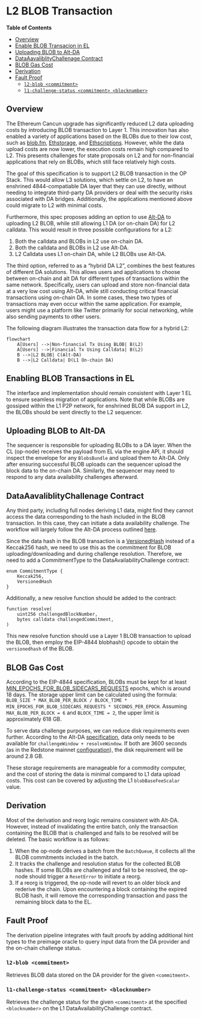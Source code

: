 # L2 BLOB Transaction

<!-- START doctoc generated TOC please keep comment here to allow auto update -->
<!-- DON'T EDIT THIS SECTION, INSTEAD RE-RUN doctoc TO UPDATE -->
**Table of Contents**

- [Overview](#overview)
- [Enable BLOB Transacion in EL](#enable-blob-transacion-in-el)
- [Uploading BLOB to Alt-DA](#uploading-blob-to-alt-da)
- [DataAavaliblityChallenage Contract](#dataaavaliblitychallenage-contract)
- [BLOB Gas Cost](#blob-gas-cost)
- [Derivation](#derivation)
- [Fault Proof](#fault-proof)
  - [`l2-blob <commitment>`](#l2-blob-commitment)
  - [`l1-challenge-status <commitment> <blocknumber>`](#l1-challenge-status-commitment-blocknumber)

<!-- END doctoc generated TOC please keep comment here to allow auto update -->

## Overview

The Ethereum Cancun upgrade has significantly reduced L2 data uploading costs by introducing BLOB transaction to Layer 1. This innovation has also enabled a variety of applications based on the BLOBs due to their low cost, such as [blob.fm](https://blob.fm/), [Ethstorage](https://ethstorage.io), and [Ethscriptions](https://ethscriptions.com/). However, while the data upload costs are now lower, the execution costs remain high compared to L2. This presents challenges for state proposals on L2 and for non-financial applications that rely on BLOBs, which still face relatively high costs.

The goal of this specification is to support L2 BLOB transaction in the OP Stack. This would allow L3 solutions, which settle on L2, to have an enshrined 4844-compatiable DA layer that they can use directly, without needing to integrate third-party DA providers or deal with the security risks associated with DA bridges. Additionally, the applications mentioned above could migrate to L2 with minimal costs.

Furthermore, this spec proposes adding an option to use [Alt-DA]((https://github.com/ethereum-optimism/specs/blob/main/specs/experimental/alt-da.md)) to uploading L2 BLOB, while still allowing L1 DA (or on-chain DA) for L2 calldata. This would result in three possible configurations for a L2:

1.	Both the calldata and BLOBs in L2 use on-chain DA.
2.	Both the calldata and BLOBs in L2 use Alt-DA.
3.	L2 Calldata uses L1 on-chain DA, while L2 BLOBs use Alt-DA.

The third option, referred to as a “hybrid DA L2”, combines the best features of different DA solutions. This allows users and applications to choose between on-chain and alt DA for different types of transactions within the same network. Specifically, users can upload and store non-financial data at a very low cost using Alt-DA, while still conducting critical financial transactions using on-chain DA. In some cases, these two types of transactions may even occur within the same application. For example, users might use a platform like Twitter primarily for social networking, while also sending payments to other users.

The following diagram illustrates the transaction data flow for a hybrid L2:
```mermaid
flowchart
    A[Users] -->|Non-financial Tx Using BLOB| B(L2)
    A[Users] -->|Financial Tx Using Calldata| B(L2)
    B -->|L2 BLOB| C(Alt-DA)
    B -->|L2 Calldata| D(L1 On-chain DA)
```

## Enabling BLOB Transactions in EL
The interface and implementation should remain consistent with Layer 1 EL to ensure seamless migration of applications. Note that while BLOBs are gossiped within the L1 P2P network, for enshrined BLOB DA support in L2, the BLOBs should be sent directly to the L2 sequencer.

## Uploading BLOB to Alt-DA
The sequencer is responsible for uploading BLOBs to a DA layer. When the CL (op-node) receives the payload from EL via the engine API, it should inspect the envelope for any `BlobsBundle` and upload them to Alt-DA. Only after ensuring successful BLOB uploads can the sequencer upload the block data to the on-chain DA. Similarly, the sequencer may need to respond to any data availability challenges afterward.

## DataAavaliblityChallenage Contract
Any third party, including full nodes deriving L1 data, might find they cannot access the data corresponding to the hash included in the BLOB transaction. In this case, they can initiate a data availability challenge. The workflow will largely follow the Alt-DA process outlined [here](https://github.com/ethstorage/specs/blob/l2-blob/specs/experimental/alt-da.md#data-availability-challenge-contract).

Since the data hash in the BLOB transaction is a [VersionedHash](https://github.com/ethereum/EIPs/blob/master/EIPS/eip-4844.md#helpers) instead of a Keccak256 hash, we need to use this as the commitment for BLOB uploading/downloading and during challenge resolution. Therefore, we need to add a CommitmentType to the DataAvailabilityChallenge contract:

```solidity
enum CommitmentType {
    Keccak256,
    VersionedHash
}
```
Additionally, a new resolve function should be added to the contract:

```solidity
function resolve(
    uint256 challengedBlockNumber,
    bytes calldata challengedCommitment,
)
```
This new resolve function should use a Layer 1 BLOB transaction to upload the BLOB, then employ the EIP-4844 blobhash() opcode to obtain the `versionedhash` of the BLOB.

## BLOB Gas Cost
According to the EIP-4844 specification, BLOBs must be kept for at least [MIN_EPOCHS_FOR_BLOB_SIDECARS_REQUESTS](https://github.com/ethereum/consensus-specs/blob/4de1d156c78b555421b72d6067c73b614ab55584/configs/mainnet.yaml#L148) epochs, which is around 18 days. The storage upper limit can be calculated using the formula: `BLOB_SIZE * MAX_BLOB_PER_BLOCK / BLOCK_TIME * MIN_EPOCHS_FOR_BLOB_SIDECARS_REQUESTS * SECONDS_PER_EPOCH`. Assuming `MAX_BLOB_PER_BLOCK = 6` and `BLOCK_TIME = 2`, the upper limit is approximately 618 GB.

To serve data challenge purposes, we can reduce disk requirements even further. According to the Alt-DA [specification](https://github.com/ethereum-optimism/specs/blob/main/specs/experimental/alt-da.md#data-availability-challenge-contract), data only needs to be available for `challengeWindow + resolveWindow`. If both are 3600 seconds (as in the Redstone mainnet [configuration](https://etherscan.io/address/0x97a2da87d3439b172e6dd027220e01c9cb565b80#readProxyContract)), the disk requirement will be around 2.8 GB.

These storage requirements are manageable for a commodity computer, and the cost of storing the data is minimal compared to L1 data upload costs. This cost can be covered by adjusting the L1 `blobBaseFeeScalar` value.

## Derivation
Most of the derivation and reorg logic remains consistent with Alt-DA. However, instead of invalidating the entire batch, only the transaction containing the BLOB that is challenged and fails to be resolved will be deleted. The basic workflow is as follows:

1. When the op-node derives a batch from the `BatchQueue`, it collects all the BLOB commitments included in the batch.
2. It tracks the challenge and resolution status for the collected BLOB hashes. If some BLOBs are challenged and fail to be resolved, the op-node should trigger a `ResetError` to initiate a reorg.
3. If a reorg is triggered, the op-node will revert to an older block and rederive the chain. Upon encountering a block containing the expired BLOB hash, it will remove the corresponding transaction and pass the remaining block data to the EL.

## Fault Proof
The derivation pipeline integrates with fault proofs by adding additional hint types to the preimage oracle to query input data from the DA provider and the on-chain challenge status.

### `l2-blob <commitment>`

Retrieves BLOB data stored on the DA provider for the given `<commitment>`.

### `l1-challenge-status <commitment> <blocknumber>`

Retrieves the challenge status for the given `<commitment>` at the specified `<blocknumber>` on the L1 DataAvailabilityChallenge contract.